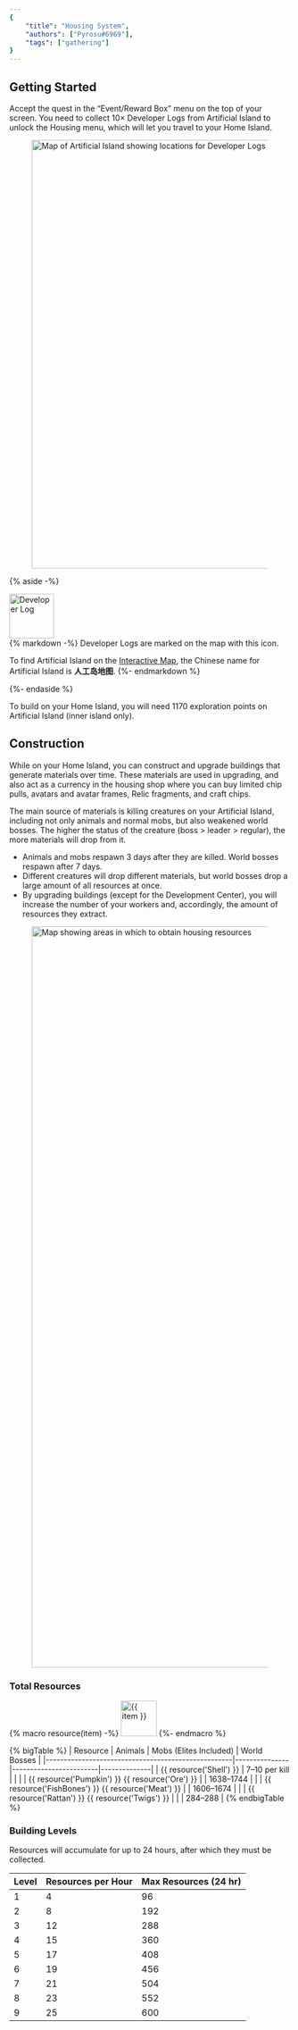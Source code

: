 ```yaml
---
{
	"title": "Housing System",
	"authors": ["Pyrosu#6969"],
	"tags": ["gathering"]
}
---
```


## Getting Started
Accept the quest in the “Event/Reward Box” menu on the top of your screen. You need to collect 10× Developer Logs from Artificial Island to unlock the Housing menu, which will let you travel to your Home Island.

<figure class="max-w-none">
<img src="/assets/images/guides/developer-logs.jpg" alt="Map of Artificial Island showing locations for Developer Logs" width="1366" height="768">
</figure>

{% aside -%}
<div class="profile" data-ratio="1-999">
<div><img class="rounded-full" src="/assets/images/guides/developer-log.jpg" alt="Developer Log" width="80" height="80"></div>
<div class="stack">
{% markdown -%}
Developer Logs are marked on the map with this icon.

To find Artificial Island on the [Interactive Map](https://static-web.ghzs.com/cspage_pro/huantaMap.html#/map623d5c94e4616a000162d95d), the Chinese name for Artificial Island is **人工岛地图**.
{%- endmarkdown %}
</div>
</div>
{%- endaside %}

To build on your Home Island, you will need 1170 exploration points on Artificial Island (inner island only).

## Construction
While on your Home Island, you can construct and upgrade buildings that generate materials over time. These materials are used in upgrading, and also act as a currency in the housing shop where you can buy limited chip pulls, avatars and avatar frames, Relic fragments, and craft chips.

The main source of materials is killing creatures on your Artificial Island, including not only animals and normal mobs, but also weakened world bosses. The higher the status of the creature (boss > leader > regular), the more materials will drop from it.

* Animals and mobs respawn 3 days after they are killed. World bosses respawn after 7 days.
* Different creatures will drop different materials, but world bosses drop a large amount of all resources at once.
* By upgrading buildings (except for the Development Center), you will increase the number of your workers and, accordingly, the amount of resources they extract.

<figure class="max-w-none">
	<img src="/assets/images/guides/housing-map.jpg" alt="Map showing areas in which to obtain housing resources" width="1112" height="1328">
</figure>

### Total Resources
{% macro resource(item) -%}
<img class="inline-block" src="/assets/images/guides/Home{{ item }}.png" alt="{{ item }}" width="64" height="64">
{%- endmacro %}

{% bigTable %}
| Resource                                           | Animals       | Mobs (Elites Included) | World Bosses |
|----------------------------------------------------|---------------|------------------------|--------------|
| {{ resource('Shell') }}                            | 7–10 per kill |                        |              |
| {{ resource('Pumpkin') }} {{ resource('Ore') }}    |               | 1638–1744              |              |
| {{ resource('FishBones') }} {{ resource('Meat') }} |               | 1606–1674              |              |
| {{ resource('Rattan') }} {{ resource('Twigs') }}   |               |                        | 284–288      |
{% endbigTable %}

### Building Levels
Resources will accumulate for up to 24 hours, after which they must be collected.

| Level | Resources per Hour | Max Resources (24 hr) |
|-------|--------------------|-----------------------|
| 1     | 4                  | 96                    |
| 2     | 8                  | 192                   |
| 3     | 12                 | 288                   |
| 4     | 15                 | 360                   |
| 5     | 17                 | 408                   |
| 6     | 19                 | 456                   |
| 7     | 21                 | 504                   |
| 8     | 23                 | 552                   |
| 9     | 25                 | 600                   |
